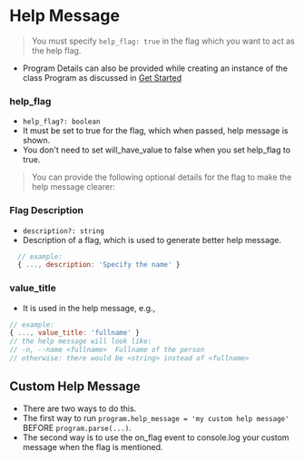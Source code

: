 # Help Message

> You must specify `help_flag: true` in the flag which you want to act as the help flag.

- Program Details can also be provided while creating an instance of the class Program as discussed in [Get Started](get_started.md#program-details)

### help_flag

- `help_flag?: boolean`
- It must be set to true for the flag, which when passed, help message is shown. 
- You don't need to set will_have_value to false when you set help_flag to true.

> You can provide the following optional details for the flag to make the help message clearer:

### Flag Description

- `description?: string`
- Description of a flag, which is used to generate better help message.

```js
  // example:
  { ..., description: 'Specify the name' }
```

### value_title

- It is used in the help message, e.g.,

```js
// example:
{ ..., value_title: 'fullname' }
// the help message will look like:
// -n, --name <fullname>  Fullname of the person
// otherwise: there would be <string> instead of <fullname>
```

## Custom Help Message

- There are two ways to do this.
- The first way to run `program.help_message = 'my custom help message'` BEFORE `program.parse(...)`.
- The second way is to use the on_flag event to console.log your custom message when the flag is mentioned.